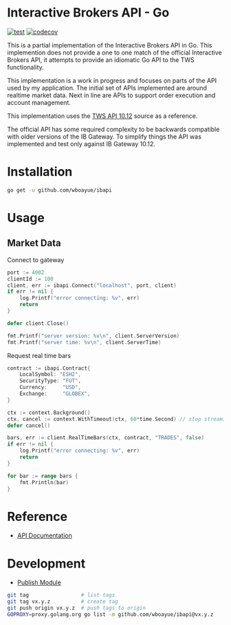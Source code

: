 # Interactive Brokers API - Go

[![test](https://github.com/wboayue/ibapi/workflows/ci/badge.svg)](https://github.com/wboayue/ibapi/actions/workflows/ci.yml)
[![codecov](https://codecov.io/gh/wboayue/ibapi/branch/main/graph/badge.svg)](https://codecov.io/gh/wboayue/ibapi)

This is a partial implementation of the Interactive Brokers API in Go. This implemention does not provide a one to one match of the official Interactive Brokers API, it attempts to provide an idiomatic Go API to the TWS functionality.

This implementation is a work in progress and focuses on parts of the API used by my application. The initial set of APIs implemented are around realtime market data. Next in line are APIs to support order execution and account management.

This implementation uses the [TWS API 10.12](https://interactivebrokers.github.io/#) source as a reference.

The official API has some required complexity to be backwards compatible with older versions of the IB Gateway. To simplify things the API was implemented and test only against IB Gateway 10.12.

# Installation

```bash
go get -u github.com/wboayue/ibapi
```

# Usage

## Market Data

Connect to gateway

```go
port := 4002
clientId := 100
client, err := ibapi.Connect("localhost", port, client)
if err != nil {
    log.Printf("error connecting: %v", err)
    return
}

defer client.Close()

fmt.Printf("server version: %v\n", client.ServerVersion)
fmt.Printf("server time: %v\n", client.ServerTime)
```

Request real time bars

```go
contract := ibapi.Contract{
    LocalSymbol: "ESH2",
    SecurityType: "FUT",
    Currency:     "USD",
    Exchange:     "GLOBEX",
}

ctx := context.Background()
ctx, cancel := context.WithTimeout(ctx, 60*time.Second) // stop streaming after 60 seconds
defer cancel()

bars, err := client.RealTimeBars(ctx, contract, "TRADES", false)
if err != nil {
    log.Printf("error connecting: %v", err)
    return
}

for bar := range bars {
    fmt.Println(bar)
}
```

# Reference

* [API Documentation](https://interactivebrokers.github.io/tws-api/)

# Development

* [Publish Module](https://go.dev/doc/modules/publishing)

```bash
git tag                 # list tags
git tag vx.y.z          # create tag
git push origin vx.y.z  # push tags to origin
GOPROXY=proxy.golang.org go list -m github.com/wboayue/ibapi@vx.y.z     # publish to package repo
```

